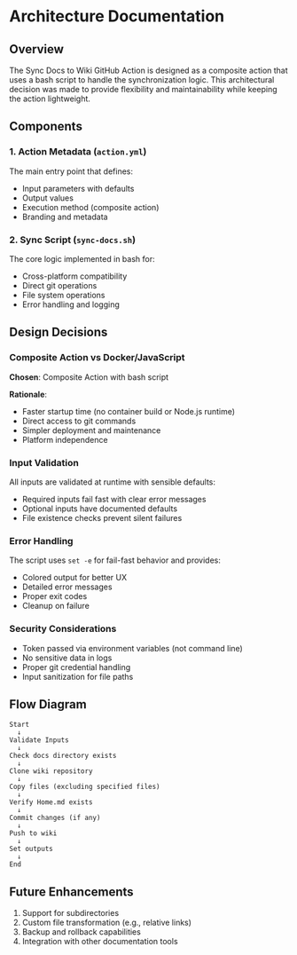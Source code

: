 # Architecture Documentation

## Overview

The Sync Docs to Wiki GitHub Action is designed as a composite action that uses a bash script to handle the synchronization logic. This architectural decision was made to provide flexibility and maintainability while keeping the action lightweight.

## Components

### 1. Action Metadata (`action.yml`)

The main entry point that defines:

- Input parameters with defaults
- Output values
- Execution method (composite action)
- Branding and metadata

### 2. Sync Script (`sync-docs.sh`)

The core logic implemented in bash for:

- Cross-platform compatibility
- Direct git operations
- File system operations
- Error handling and logging

## Design Decisions

### Composite Action vs Docker/JavaScript

**Chosen**: Composite Action with bash script

**Rationale**:

- Faster startup time (no container build or Node.js runtime)
- Direct access to git commands
- Simpler deployment and maintenance
- Platform independence

### Input Validation

All inputs are validated at runtime with sensible defaults:

- Required inputs fail fast with clear error messages
- Optional inputs have documented defaults
- File existence checks prevent silent failures

### Error Handling

The script uses `set -e` for fail-fast behavior and provides:

- Colored output for better UX
- Detailed error messages
- Proper exit codes
- Cleanup on failure

### Security Considerations

- Token passed via environment variables (not command line)
- No sensitive data in logs
- Proper git credential handling
- Input sanitization for file paths

## Flow Diagram

```
Start
  ↓
Validate Inputs
  ↓
Check docs directory exists
  ↓
Clone wiki repository
  ↓
Copy files (excluding specified files)
  ↓
Verify Home.md exists
  ↓
Commit changes (if any)
  ↓
Push to wiki
  ↓
Set outputs
  ↓
End
```

## Future Enhancements

1. Support for subdirectories
2. Custom file transformation (e.g., relative links)
3. Backup and rollback capabilities
4. Integration with other documentation tools
